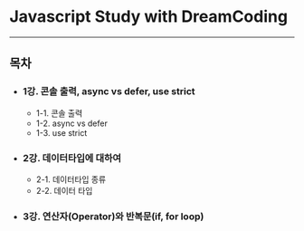 # Javascript Study with DreamCoding

---


## 목차

* ### 1강. 콘솔 출력, async vs defer, use strict
	* 1-1. 콘솔 출력
  * 1-2. async vs defer
  * 1-3. use strict

* ### 2강. 데이터타입에 대하여
	* 2-1. 데이터타입 종류
	*	2-2. 데이터 타입

* ### 3강. 연산자(Operator)와 반복문(if, for loop)
